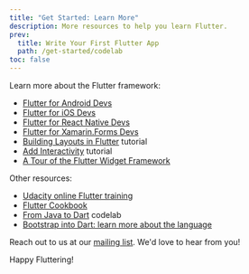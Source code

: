 ```yaml
---
title: "Get Started: Learn More"
description: More resources to help you learn Flutter.
prev:
  title: Write Your First Flutter App
  path: /get-started/codelab
toc: false
---
```


Learn more about the Flutter framework:

* [Flutter for Android Devs](/get-started/flutter-for/android-devs)
* [Flutter for iOS Devs](/get-started/flutter-for/ios-devs)
* [Flutter for React Native Devs](/get-started/flutter-for/react-native-devs)
* [Flutter for Xamarin.Forms Devs](/get-started/flutter-for/xamarin-forms-devs)
* [Building Layouts in Flutter](/development/ui/layout) tutorial
* [Add Interactivity](/development/ui/interactive) tutorial
* [A Tour of the Flutter Widget Framework](/development/ui/widgets-intro)

Other resources:

* [Udacity online Flutter training](https://www.udacity.com/course/build-native-mobile-apps-with-flutter--ud905)
* [Flutter Cookbook](/cookbook)
* [From Java to Dart](https://codelabs.developers.google.com/codelabs/from-java-to-dart/#0) codelab
* [Bootstrap into Dart: learn more about the language](/resources/bootstrap-into-dart)

Reach out to us at our [mailing list][]. We'd love to hear from you!

Happy Fluttering!

[mailing list]: mailto:{{site.email}}
